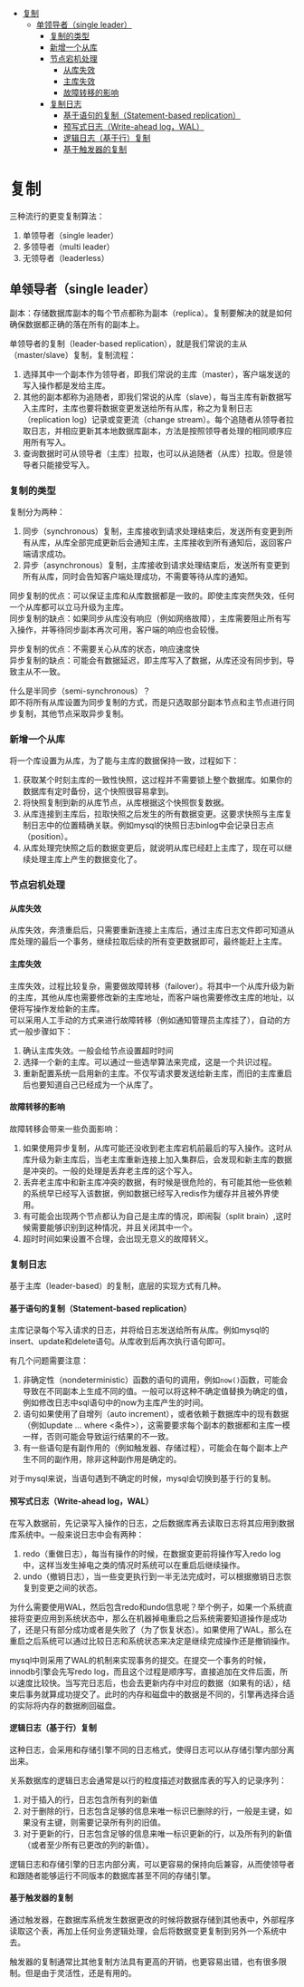 - [复制](#%E5%A4%8D%E5%88%B6)
  - [单领导者（single leader）](#%E5%8D%95%E9%A2%86%E5%AF%BC%E8%80%85single-leader)
    - [复制的类型](#%E5%A4%8D%E5%88%B6%E7%9A%84%E7%B1%BB%E5%9E%8B)
    - [新增一个从库](#%E6%96%B0%E5%A2%9E%E4%B8%80%E4%B8%AA%E4%BB%8E%E5%BA%93)
    - [节点宕机处理](#%E8%8A%82%E7%82%B9%E5%AE%95%E6%9C%BA%E5%A4%84%E7%90%86)
      - [从库失效](#%E4%BB%8E%E5%BA%93%E5%A4%B1%E6%95%88)
      - [主库失效](#%E4%B8%BB%E5%BA%93%E5%A4%B1%E6%95%88)
      - [故障转移的影响](#%E6%95%85%E9%9A%9C%E8%BD%AC%E7%A7%BB%E7%9A%84%E5%BD%B1%E5%93%8D)
    - [复制日志](#%E5%A4%8D%E5%88%B6%E6%97%A5%E5%BF%97)
      - [基于语句的复制（Statement-based replication）](#%E5%9F%BA%E4%BA%8E%E8%AF%AD%E5%8F%A5%E7%9A%84%E5%A4%8D%E5%88%B6statement-based-replication)
      - [预写式日志（Write-ahead log，WAL）](#%E9%A2%84%E5%86%99%E5%BC%8F%E6%97%A5%E5%BF%97write-ahead-logwal)
      - [逻辑日志（基于行）复制](#%E9%80%BB%E8%BE%91%E6%97%A5%E5%BF%97%E5%9F%BA%E4%BA%8E%E8%A1%8C%E5%A4%8D%E5%88%B6)
      - [基于触发器的复制](#%E5%9F%BA%E4%BA%8E%E8%A7%A6%E5%8F%91%E5%99%A8%E7%9A%84%E5%A4%8D%E5%88%B6)

# 复制
三种流行的更变复制算法：
1. 单领导者（single leader）
2. 多领导者（multi leader）
3. 无领导者（leaderless）

## 单领导者（single leader）
副本：存储数据库副本的每个节点都称为副本（replica）。复制要解决的就是如何确保数据都正确的落在所有的副本上。

单领导者的复制（leader-based replication），就是我们常说的主从（master/slave）复制，复制流程：
1. 选择其中一个副本作为领导者，即我们常说的主库（master），客户端发送的写入操作都是发给主库。
2. 其他的副本都称为追随者，即我们常说的从库（slave），每当主库有新数据写入主库时，主库也要将数据变更发送给所有从库，称之为复制日志（replication log）记录或变更流（change stream）。每个追随者从领导者拉取日志，并相应更新其本地数据库副本，方法是按照领导者处理的相同顺序应用所有写入。
3. 查询数据时可从领导者（主库）拉取，也可以从追随者（从库）拉取。但是领导者只能接受写入。

### 复制的类型
复制分为两种：
1. 同步（synchronous）复制，主库接收到请求处理结束后，发送所有变更到所有从库，从库全部完成更新后会通知主库，主库接收到所有通知后，返回客户端请求成功。
2. 异步（asynchronous）复制，主库接收到请求处理结束后，发送所有变更到所有从库，同时会告知客户端处理成功，不需要等待从库的通知。

同步复制的优点：可以保证主库和从库数据都是一致的。即使主库突然失效，任何一个从库都可以立马升级为主库。  
同步复制的缺点：如果同步从库没有响应（例如网络故障），主库需要阻止所有写入操作，并等待同步副本再次可用，客户端的响应也会较慢。

异步复制的优点：不需要关心从库的状态，响应速度快   
异步复制的缺点：可能会有数据延迟，即主库写入了数据，从库还没有同步到，导致主从不一致。

什么是半同步（semi-synchronous）？  
即不将所有从库设置为同步复制的方式，而是只选取部分副本节点和主节点进行同步复制，其他节点采取异步复制。

### 新增一个从库
将一个库设置为从库，为了能与主库的数据保持一致，过程如下：
1. 获取某个时刻主库的一致性快照，这过程并不需要锁上整个数据库。如果你的数据库有定时备份，这个快照很容易拿到。
2. 将快照复制到新的从库节点，从库根据这个快照恢复数据。
3. 从库连接到主库后，拉取快照之后发生的所有数据变更。这要求快照与主库复制日志中的位置精确关联。例如mysql的快照日志binlog中会记录日志点（position）。
4. 从库处理完快照之后的数据变更后，就说明从库已经赶上主库了，现在可以继续处理主库上产生的数据变化了。

### 节点宕机处理
#### 从库失效
从库失效，奔溃重启后，只需要重新连接上主库后，通过主库日志文件即可知道从库处理的最后一个事务，继续拉取后续的所有变更数据即可，最终能赶上主库。

#### 主库失效
主库失效，过程比较复杂，需要做故障转移（failover）。将其中一个从库升级为新的主库，其他从库也需要修改新的主库地址，而客户端也需要修改主库的地址，以便将写操作发给新的主库。  
可以采用人工手动的方式来进行故障转移（例如通知管理员主库挂了），自动的方式一般步骤如下：
1. 确认主库失效。一般会给节点设置超时时间
2. 选择一个新的主库。可以通过一些选举算法来完成，这是一个共识过程。
3. 重新配置系统一启用新的主库。不仅写请求要发送给新主库，而旧的主库重启后也要知道自己已经成为一个从库了。

#### 故障转移的影响
故障转移会带来一些负面影响：
1. 如果使用异步复制，从库可能还没收到老主库宕机前最后的写入操作。这时从库升级为新主库后，当老主库重新连接上加入集群后，会发现和新主库的数据是冲突的。一般的处理是丢弃老主库的这个写入。
2. 丢弃老主库中和新主库冲突的数据，有时候是很危险的，有可能其他一些依赖的系统早已经写入该数据，例如数据已经写入redis作为缓存并且被外界使用。
3. 有可能会出现两个节点都认为自己是主库的情况，即闹裂（split brain）,这时候需要能够识别到这种情况，并且关闭其中一个。
4. 超时时间如果设置不合理，会出现无意义的故障转义。

### 复制日志
基于主库（leader-based）的复制，底层的实现方式有几种。

#### 基于语句的复制（Statement-based replication）
主库记录每个写入请求的日志，并将给日志发送给所有从库。例如mysql的insert、update和delete语句。从库收到后再次执行语句即可。

有几个问题需要注意：
1. 非确定性（nondeterministic）函数的语句的调用，例如`now()`函数，可能会导致在不同副本上生成不同的值。一般可以将这种不确定值替换为确定的值，例如修改日志中sql语句中的now为主库产生的时间。
2. 语句如果使用了自增列（auto increment），或者依赖于数据库中的现有数据（例如update ... where <条件>），这需要要求每个副本的数据都和主库一模一样，否则可能会导致运行结果的不一致。
3. 有一些语句是有副作用的（例如触发器、存储过程），可能会在每个副本上产生不同的副作用，除非这种副作用是确定的。

对于mysql来说，当语句遇到不确定的时候，mysql会切换到基于行的复制。

#### 预写式日志（Write-ahead log，WAL）
在写入数据前，先记录写入操作的日志，之后数据库再去读取日志将其应用到数据库系统中。一般来说日志中会有两种：
1. redo（重做日志），每当有操作的时候，在数据变更前将操作写入redo log中，这样当发生掉电之类的情况时系统可以在重启后继续操作。
2. undo（撤销日志），当一些变更执行到一半无法完成时，可以根据撤销日志恢复到变更之间的状态。

为什么需要使用WAL，然后包含redo和undo信息呢？举个例子，如果一个系统直接将变更应用到系统状态中，那么在机器掉电重启之后系统需要知道操作是成功了，还是只有部分成功或者是失败了（为了恢复状态）。如果使用了WAL，那么在重启之后系统可以通过比较日志和系统状态来决定是继续完成操作还是撤销操作。

mysql中则采用了WAL的机制来实现事务的提交。在提交一个事务的时候，innodb引擎会先写redo log，而且这个过程是顺序写，直接追加在文件后面，所以速度比较快。当写完日志后，也会去更新内存中对应的数据（如果有的话），结束后事务就算成功提交了。此时的内存和磁盘中的数据是不同的，引擎再选择合适的实际将内存的数据刷回磁盘。

#### 逻辑日志（基于行）复制
这种日志，会采用和存储引擎不同的日志格式，使得日志可以从存储引擎内部分离出来。

关系数据库的逻辑日志会通常是以行的粒度描述对数据库表的写入的记录序列：
1. 对于插入的行，日志包含所有列的新值
2. 对于删除的行，日志包含足够的信息来唯一标识已删除的行，一般是主键，如果没有主键，则需要记录所有列的旧值。
3. 对于更新的行，日志包含足够的信息来唯一标识更新的行，以及所有列的新值（或者至少所有已更改的列的新值）。

逻辑日志和存储引擎的日志内部分离，可以更容易的保持向后兼容，从而使领导者和跟随者能够运行不同版本的数据库甚至不同的存储引擎。

#### 基于触发器的复制
通过触发器，在数据库系统发生数据更改的时候将数据存储到其他表中，外部程序读取这个表，再加上任何业务逻辑处理，会后将数据变更复制到另外一个系统中去。

触发器的复制通常比其他复制方法具有更高的开销，也更容易出错，也有很多限制。但是由于灵活性，还是有用的。